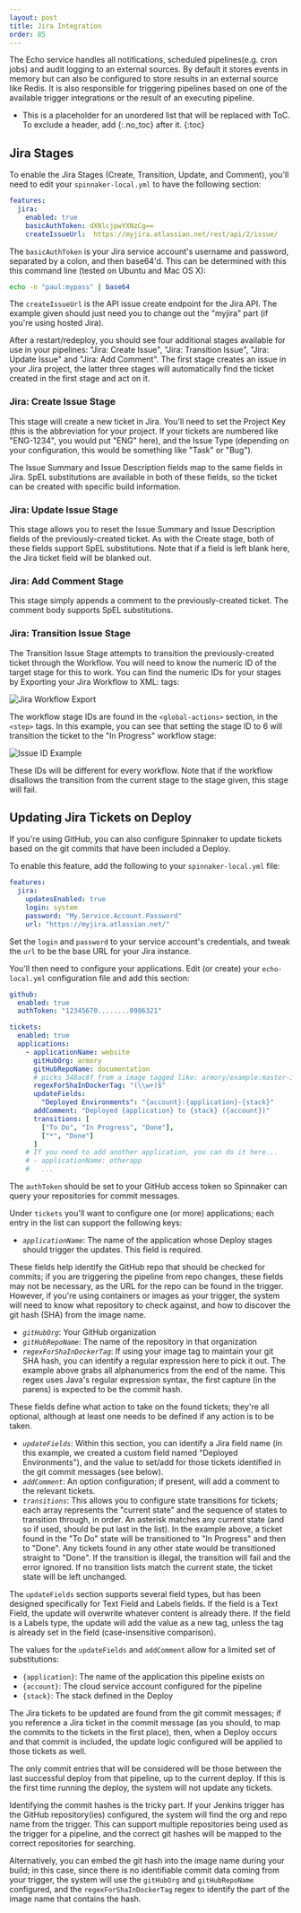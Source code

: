 ```yaml
---
layout: post
title: Jira Integration
order: 85
---
```

The Echo service handles all notifications, scheduled pipelines(e.g. cron jobs) and audit logging to an external sources.  By default it stores events in memory but can also be configured to store results in an external source like Redis.  It is also responsible for triggering pipelines based on one of the available trigger integrations or the result of an executing pipeline.

* This is a placeholder for an unordered list that will be replaced with ToC. To exclude a header, add {:.no_toc} after it.
{:toc}

## Jira Stages

To enable the Jira Stages (Create, Transition, Update, and Comment), you'll
need to edit your `spinnaker-local.yml` to have the following section:

```yaml
features:
  jira:
    enabled: true
    basicAuthToken: dXNlcjpwYXNzCg==
    createIssueUrl:  https://myjira.atlassian.net/rest/api/2/issue/
```

The `basicAuthToken` is your Jira service account's username and password,
separated by a colon, and then base64'd.  This can be determined with this
this command line (tested on Ubuntu and Mac OS X):

```bash
echo -n "paul:mypass" | base64
```

The `createIssueUrl` is the API issue create endpoint for the Jira API.  The
example given should just need you to change out the "myjira" part (if you're
using hosted Jira).

After a restart/redeploy, you should see four additional stages available for
use in your pipelines:  "Jira: Create Issue", "Jira: Transition Issue",
"Jira: Update Issue" and "Jira: Add Comment".  The first stage creates an
issue in your Jira project, the latter three stages will automatically find
the ticket created in the first stage and act on it.

### Jira: Create Issue Stage

This stage will create a new ticket in Jira.  You'll need to set the Project
Key (this is the abbreviation for your project.  If your tickets are numbered
like "ENG-1234", you would put "ENG" here), and the Issue Type (depending on
your configuration, this would be something like "Task" or "Bug").

The Issue Summary and Issue Description fields map to the same fields in Jira.
SpEL substitutions are available in both of these fields, so the ticket can
be created with specific build information.

### Jira: Update Issue Stage

This stage allows you to reset the Issue Summary and Issue Description fields
of the previously-created ticket.  As with the Create stage, both of these
fields support SpEL substitutions.  Note that if a field is left blank here,
the Jira ticket field will be blanked out.

### Jira:  Add Comment Stage

This stage simply appends a comment to the previously-created ticket.  The
comment body supports SpEL substitutions.

### Jira:  Transition Issue Stage

The Transition Issue Stage attempts to transition the previously-created
ticket through the Workflow.  You will need to know the numeric ID of the
target stage for this to work.  You can find the numeric IDs for your
stages by Exporting your Jira Workflow to XML:
tags:

![Jira Workflow Export](https://cl.ly/0C0d1c0f0N2A/[d93b1dfc73914409c00446b1df79e6b0]_Image%202018-06-12%20at%209.43.07%20AM.png)

The workflow stage IDs are found in the `<global-actions>` section, in the
`<step>` tags.  In this example, you can see that setting the stage ID to
6 will transition the ticket to the "In Progress" workflow stage:

![Issue ID Example](https://cl.ly/203j3c3K1r3v/[eda500982c996a99a735551b5a4e52a4]_Image%202018-06-12%20at%209.50.32%20AM.png)

These IDs will be different for every workflow.  Note that if the workflow
disallows the transition from the current stage to the stage given, this
stage will fail.

## Updating Jira Tickets on Deploy

If you're using GitHub, you can also configure Spinnaker to update tickets
based on the git commits that have been included a Deploy.

To enable this feature, add the following to your `spinnaker-local.yml` file:

```yaml
features:
  jira:
    updatesEnabled: true
    login: system
    password: "My.Service.Account.Password"
    url: "https://myjira.atlassian.net/"
```

Set the `login` and `password` to your service account's credentials, and
tweak the `url` to be the base URL for your Jira instance.

You'll then need to configure your applications.  Edit (or create) your
`echo-local.yml` configuration file and add this section:

```yaml
github:
  enabled: true
  authToken: "12345670........0986321"

tickets:
  enabled: true
  applications:
    - applicationName: website
      gitHubOrg: armory
      gitHubRepoName: documentation
      # picks 348ac8f from a image tagged like: armory/example:master-348ac8f
      regexForShaInDockerTag: "(\\w+)$"
      updateFields:
        "Deployed Environments": "{account}:{application}-{stack}"
      addComment: "Deployed {application} to {stack} ({account})"
      transitions: [
        ["To Do", "In Progress", "Done"],
        ["*", "Done"]
      ]
    # If you need to add another application, you can do it here...
    # - applicationName: otherapp
    #   ...
```

The `authToken` should be set to your GitHub access token so Spinnaker can
query your repositories for commit messages.

Under `tickets` you'll want to configure one (or more) applications; each
entry in the list can support the following keys:

* _`applicationName`_: The name of the application whose Deploy stages should trigger the updates.  This field is required.

These fields help identify the GitHub repo that should be checked for commits;
if you are triggering the pipeline from repo changes, these fields may not be
necessary, as the URL for the repo can be found in the trigger.  However, if
you're using containers or images as your trigger, the system will need to 
know what repository to check against, and how to discover the git hash (SHA)
from the image name.

* _`gitHubOrg`_: Your GitHub organization
* _`gitHubRepoName`_: The name of the repository in that organization
* _`regexForShaInDockerTag`_:  If using your image tag to maintain your git
SHA hash, you can identify a regular expression here to pick it out.  The
example above grabs all alphanumerics from the end of the name.  This regex
uses Java's regular expression syntax, the first capture (in the parens) is
expected to be the commit hash.

These fields define what action to take on the found tickets; they're all
optional, although at least one needs to be defined if any action is to be
taken.

* _`updateFields`_:  Within this section, you can identify a Jira field name
(in this example, we created a custom field named "Deployed Environments"),
and the value to set/add for those tickets identified in the git commit
messages (see below).
* _`addComment`_:  An option configuration; if present, will add a comment
to the relevant tickets.
* _`transitions`_:  This allows you to configure state transitions for tickets;
each array represents the "current state" and the sequence of states to
transition through, in order. An asterisk matches any current state (and so if
used, should be put last in the list).  In the example above, a ticket found
in the "To Do" state will be transitioned to "In Progress" and then to "Done".
Any tickets found in any other state would be transitioned straight to "Done".
If the transition is illegal, the transition will fail and the error ignored.
If no transition lists match the current state, the ticket state will be left
unchanged.

The `updateFields` section supports several field types, but has been designed
specifically for Text Field and Labels fields.  If the field is a Text Field,
the update will overwrite whatever content is already there.  If the field
is a Labels type, the update will add the value as a new tag, unless the tag
is already set in the field (case-insensitive comparison).

The values for the `updateFields` and `addComment` allow for a limited set
of substitutions:

* `{application}`:  The name of the application this pipeline exists on
* `{account}`:  The cloud service account configured for the pipeline
* `{stack}`: The stack defined in the Deploy

The Jira tickets to be updated are found from the git commit messages; if
you reference a Jira ticket in the commit message (as you should, to map
the commits to the tickets in the first place), then, when a Deploy occurs
and that commit is included, the update logic configured will be applied to
those tickets as well.

The only commit entries that will be considered will be those between the
last successful deploy from that pipeline, up to the current deploy.  If
this is the first time running the deploy, the system will not update any
tickets.

Identifying the commit hashes is the tricky part.  If your Jenkins trigger
has the GitHub repository(ies) configured, the system will find the org
and repo name from the trigger.  This can support multiple repositories
being used as the trigger for a pipeline, and the correct git hashes will
be mapped to the correct repositories for searching.

Alternatively, you can embed the git hash into the image name during your
build; in this case, since there is no identifiable commit data coming from
your trigger, the system will use the `gitHubOrg` and `gitHubRepoName`
configured, and the `regexForShaInDockerTag` regex to identify the part of
the image name that contains the hash.

